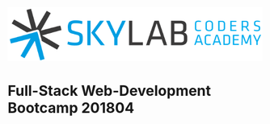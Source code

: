 ![Skylab Coders Academy](stuff/doc/images/skylab-logo.png "Skylab Coders Academy")

# Full-Stack Web-Development Bootcamp 201804